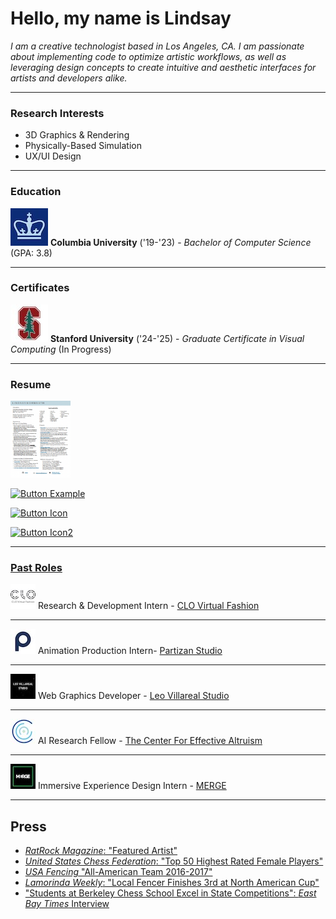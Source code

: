 # Hello, my name is Lindsay 


<i>I am a creative technologist based in Los Angeles, CA.  I am passionate about implementing code to optimize artistic workflows, as well as leveraging design concepts to create intuitive and aesthetic interfaces for artists and developers alike.</i>

---

### Research Interests
* 3D Graphics & Rendering 
* Physically-Based Simulation
* UX/UI Design

---



### Education
![Alt text](src/columbia_university_logo.jpeg) <b>Columbia University</b> ('19-'23) -  <i>Bachelor of Computer Science</i> (GPA: 3.8)

--- 

### Certificates
![Alt text](src/stanford_university_logo.jpeg)  <b>Stanford University</b> ('24-'25) - <i> Graduate Certificate in Visual Computing</i> (In Progress)

---
### Resume

[<img src="src/Screenshot 2023-12-05 at 4.10.04 PM.png" style="width: 10vw;">](./src/sweresume.pdf)

[![Button Example]][Link]
<!----------------------------------------------------------------------------->
[Link]: ./src/sweresume.pdf 'Link with example title.'
<!---------------------------------[ Buttons ]--------------------------------->
[Button Example]: https://img.shields.io/badge/Open_>-37a779?style=for-the-badge


[![Button Icon]][Link]
<!----------------------------------------------------------------------------->
[Link]: https://www.linkedin.com/in/lindsay-kornguth-a0885b1a0/ 'Link with example title.'
<!---------------------------------[ Buttons ]--------------------------------->
[Button Icon]: https://img.shields.io/badge/LinkedIn-EF2D5E?style=for-the-badge&color=blue&logoColor=white&logo=LinkedIn

[![Button Icon2]][Link2]
<!----------------------------------------------------------------------------->
[Link2]: https://github.com/likornguth?tab=repositories 'Link with example title.'
<!---------------------------------[ Buttons ]--------------------------------->
[Button Icon2]: https://img.shields.io/badge/GitHub-EF2D5E?style=for-the-badge&color=black&logoColor=white&logo=GitHub

-------
### <u>Past Roles</u>


![Alt text](src/clo_virtual_fashion_inc__logo.jpeg)    Research & Development Intern - [CLO Virtual Fashion](https://www.linkedin.com/company/3214836/?lipi=urn%3Ali%3Apage%3Ad_flagship3_profile_view_base%3BB8w%2BpCSzQD%2B3pqPkOuoGrw%3D%3D)

---

![Alt text](src/1631305416543.jpeg)    Animation Production Intern- [Partizan Studio](https://www.linkedin.com/company/37907/?lipi=urn%3Ali%3Apage%3Ad_flagship3_profile_view_base%3BB8w%2BpCSzQD%2B3pqPkOuoGrw%3D%3D)

---

![Alt text](src/leo_villareal_studio_logo.jpeg) Web   Graphics Developer - [Leo Villareal Studio](https://villareal.net/)

---

![Alt text](src/ea_logo.jpeg) AI Research Fellow -    [The Center For Effective Altruism](https://www.linkedin.com/company/3345128/?lipi=urn%3Ali%3Apage%3Ad_flagship3_profile_view_base%3BoEqCrM7GTX2Uiyiqn29EqQ%3D%3D)

---

![Alt text](src/mergeworld_logo.jpeg)   Immersive Experience Design Intern - [MERGE](https://www.linkedin.com/company/27237129/?lipi=urn%3Ali%3Apage%3Ad_flagship3_profile_view_base%3BoEqCrM7GTX2Uiyiqn29EqQ%3D%3D)




------

## Press

* [<i>RatRock Magazine</i>: "Featured Artist"](https://www.ratrockmagazine.com/feature/2022/3/26/lindsay-kornguth)
* [<i>United States Chess Federation</i>: "Top 50 Highest Rated Female Players"](https://www.uschess.org/component/option,com_top_players/Itemid,371?op=list&month=1609&f=usa&l=R:Top%20Girls%20Age%2015.&h=Top%20Girls%20Age%2015)
* [<i>USA Fencing</i> "All-American Team  2016-2017" ](https://cdn1.sportngin.com/attachments/document/a123-1653878/All-American_Team_2016-17.pdf)
* [<i>Lamorinda Weekly</i>: "Local Fencer Finishes 3rd at North American Cup"](https://www.lamorindaweekly.com/archive/issue0917/Local-Fencer-Finishes-Third-at-North-American-Cup.html)
* ["Students at Berkeley Chess School Excel in State Competitions": <i>East Bay Times</i> Interview](https://www.eastbaytimes.com/2011/01/13/students-at-berkeley-chess-club-excel-in-state-competitions/)


